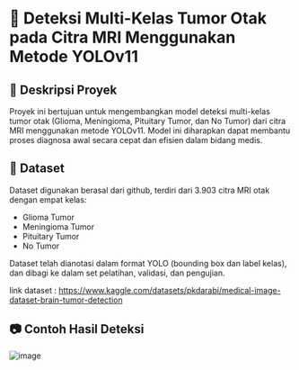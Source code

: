 # 🧠 Deteksi Multi-Kelas Tumor Otak pada Citra MRI Menggunakan Metode YOLOv11

## 📌 Deskripsi Proyek
Proyek ini bertujuan untuk mengembangkan model deteksi multi-kelas tumor otak (Glioma, Meningioma, Pituitary Tumor, dan No Tumor) dari citra MRI menggunakan metode YOLOv11. Model ini diharapkan dapat membantu proses diagnosa awal secara cepat dan efisien dalam bidang medis.


## 📁 Dataset
Dataset digunakan berasal dari github, terdiri dari 3.903 citra MRI otak dengan empat kelas:

- Glioma Tumor
- Meningioma Tumor
- Pituitary Tumor
- No Tumor

Dataset telah dianotasi dalam format YOLO (bounding box dan label kelas), dan dibagi ke dalam set pelatihan, validasi, dan pengujian.

link dataset : 
https://www.kaggle.com/datasets/pkdarabi/medical-image-dataset-brain-tumor-detection

## 📷 Contoh Hasil Deteksi
![image](https://github.com/user-attachments/assets/506957a7-a865-4cc3-9384-90c496b88874)
